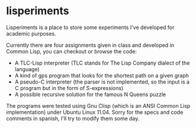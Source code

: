 lisperiments
============

Lisperiments is a place to store some experiments I've developed for academic purposes.

Currently there are four assignments given in class and developed in Common Lisp, you can checkout or browse the code:

 * A TLC-Lisp interpreter (TLC stands for The Lisp Company dialect of the language)
 * A kind of gps program that looks for the shortest path on a given graph
 * A pseudo-C interpreter (the parser is not implemented, so the input is a C program but in the form of S-expressions)
 * A possible recursive solution for the famous N Queens puzzle

 
The programs were tested using Gnu Clisp (which is an ANSI Common Lisp implementation) under Ubuntu Linux 11.04. Sorry for the specs and code comments in spanish, I'll try to modify them some day. 
